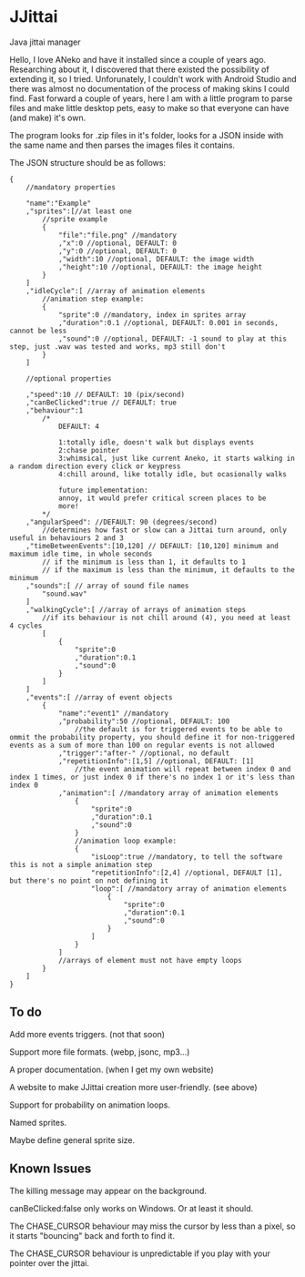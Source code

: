 # JJittai
Java jittai manager

Hello,
I love ANeko and have it installed since a couple of years ago.
Researching about it, I discovered that there existed the possibility of extending it, so I tried.
Unforunately, I couldn't work with Android Studio and there was almost no documentation of the process of making skins I could find.
Fast forward a couple of years, here I am with a little program to parse files and make little desktop pets, easy to make so that everyone can have (and make) it's own.

The program looks for .zip files in it's folder, looks for a JSON inside with the same name and then parses the images files it contains.

The JSON structure should be as follows:

```
{
	//mandatory properties
	
	"name":"Example"
	,"sprites":[//at least one
		//sprite example
		{
			"file":"file.png" //mandatory
			,"x":0 //optional, DEFAULT: 0
			,"y":0 //optional, DEFAULT: 0
			,"width":10 //optional, DEFAULT: the image width
			,"height":10 //optional, DEFAULT: the image height
		}
	]
	,"idleCycle":[ //array of animation elements
		//animation step example:
		{
			"sprite":0 //mandatory, index in sprites array
			,"duration":0.1 //optional, DEFAULT: 0.001 in seconds, cannot be less
			,"sound":0 //optional, DEFAULT: -1 sound to play at this step, just .wav was tested and works, mp3 still don't
		}
	]

	//optional properties
	
	,"speed":10 // DEFAULT: 10 (pix/second)
	,"canBeClicked":true // DEFAULT: true
	,"behaviour":1
		/*
			DEFAULT: 4

			1:totally idle, doesn't walk but displays events
			2:chase pointer
			3:whimsical, just like current Aneko, it starts walking in a random direction every click or keypress
			4:chill around, like totally idle, but ocasionally walks

			future implementation:
			annoy, it would prefer critical screen places to be
			more!
		*/
	,"angularSpeed": //DEFAULT: 90 (degrees/second)
		//determines how fast or slow can a Jittai turn around, only useful in behaviours 2 and 3
	,"timeBetweenEvents":[10,120] // DEFAULT: [10,120] minimum and maximum idle time, in whole seconds
		// if the minimum is less than 1, it defaults to 1
		// if the maximum is less than the minimum, it defaults to the minimum
	,"sounds":[ // array of sound file names 
		"sound.wav"
	]
	,"walkingCycle":[ //array of arrays of animation steps
		//if its behaviour is not chill around (4), you need at least 4 cycles
		[
			{
				"sprite":0
				,"duration":0.1
				,"sound":0
			}
		]
	]
	,"events":[ //array of event objects
		{
			"name":"event1" //mandatory
			,"probability":50 //optional, DEFAULT: 100
				//the default is for triggered events to be able to ommit the probability property, you should define it for non-triggered events as a sum of more than 100 on regular events is not allowed
			,"trigger":"after-" //optional, no default
			,"repetitionInfo":[1,5] //optional, DEFAULT: [1]
				//the event animation will repeat between index 0 and index 1 times, or just index 0 if there's no index 1 or it's less than index 0
			,"animation":[ //mandatory array of animation elements
				{
					"sprite":0
					,"duration":0.1
					,"sound":0
				}
				//animation loop example:
				{
					"isLoop":true //mandatory, to tell the software this is not a simple animation step
					"repetitionInfo":[2,4] //optional, DEFAULT [1], but there's no point on not defining it
					"loop":[ //mandatory array of animation elements
						{
							"sprite":0
							,"duration":0.1
							,"sound":0
						}
					]
				}
			]
			//arrays of element must not have empty loops
		}
	]
}

```

## To do

Add more events triggers. (not that soon)

Support more file formats. (webp, jsonc, mp3...)

A proper documentation. (when I get my own website)

A website to make JJittai creation more user-friendly. (see above)

Support for probability on animation loops.

Named sprites.

Maybe define general sprite size.

## Known Issues

The killing message may appear on the background.

canBeClicked:false only works on Windows. Or at least it should.

The CHASE_CURSOR behaviour may miss the cursor by less than a pixel, so it starts "bouncing" back and forth to find it.

The CHASE_CURSOR behaviour is unpredictable if you play with your pointer over the jittai.
